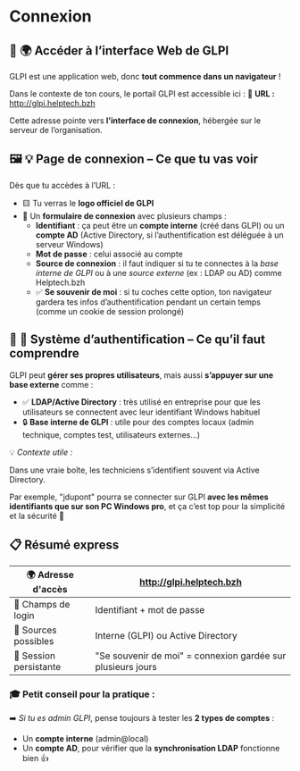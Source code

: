 # Connexion

## 🔐 **🌍 Accéder à l’interface Web de GLPI**

GLPI est une application web, donc **tout commence dans un navigateur** !

Dans le contexte de ton cours, le portail GLPI est accessible ici : 📎 **URL :** <http://glpi.helptech.bzh>

Cette adresse pointe vers **l’interface de connexion**, hébergée sur le serveur de l’organisation.



## 🖼️ **💡 Page de connexion – Ce que tu vas voir**

Dès que tu accèdes à l’URL :

- 🟨 Tu verras le **logo officiel de GLPI**
- 👤 Un **formulaire de connexion** avec plusieurs champs :
  - **Identifiant** : ça peut être un **compte interne** (créé dans GLPI) ou un **compte AD** (Active Directory, si l’authentification est déléguée à un serveur Windows)
  - **Mot de passe** : celui associé au compte
  - **Source de connexion** : il faut indiquer si tu te connectes à la *base interne de GLPI* ou à une *source externe* (ex : LDAP ou AD) comme Helptech.bzh
  - ✅ **Se souvenir de moi** : si tu coches cette option, ton navigateur gardera tes infos d’authentification pendant un certain temps (comme un cookie de session prolongé)



## 🔄 **🔐 Système d’authentification – Ce qu’il faut comprendre**

GLPI peut **gérer ses propres utilisateurs**, mais aussi **s’appuyer sur une base externe** comme :

- ✅ **LDAP/Active Directory** : très utilisé en entreprise pour que les utilisateurs se connectent avec leur identifiant Windows habituel
- 🔒 **Base interne de GLPI** : utile pour des comptes locaux (admin technique, comptes test, utilisateurs externes…)

💡 *Contexte utile :*

Dans une vraie boîte, les techniciens s’identifient souvent via Active Directory.

Par exemple, "jdupont" pourra se connecter sur GLPI **avec les mêmes identifiants que sur son PC Windows pro**, et ça c’est top pour la simplicité et la sécurité 🔐



## 📋 **Résumé express**

| 🌍 Adresse d'accès | <http://glpi.helptech.bzh> |
|----|----|
| 🧾 Champs de login | Identifiant + mot de passe |
| 📂 Sources possibles | Interne (GLPI) ou Active Directory |
| 🔁 Session persistante | "Se souvenir de moi" = connexion gardée sur plusieurs jours |



### 🎓 **Petit conseil pour la pratique :**

➡️ *Si tu es admin GLPI*, pense toujours à tester les **2 types de comptes** :

- Un **compte interne** (admin@local)
- Un **compte AD**, pour vérifier que la **synchronisation LDAP** fonctionne bien 👍

